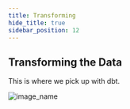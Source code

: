 ```yaml
---
title: Transforming
hide_title: true
sidebar_position: 12
---
```


## Transforming the Data

This is where we pick up with dbt.

![image_name](/dbt_dag.png)
